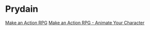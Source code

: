 # Prydain

[Make an Action RPG](https://www.youtube.com/watch?v=l_yTe50tHVg)
[Make an Action RPG - Animate Your Character](https://www.youtube.com/watch?v=ErrcHkmx4O8)
